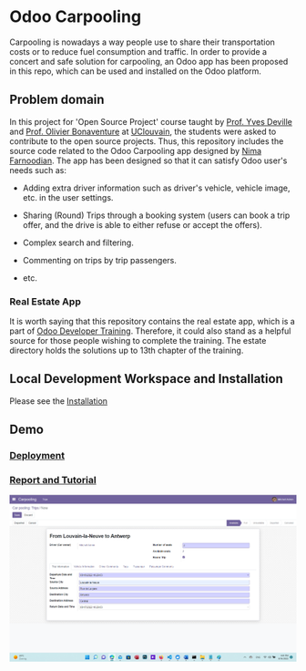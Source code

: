 # Odoo Carpooling

Carpooling is nowadays a way people use to share their transportation costs or to reduce fuel consumption and traffic. In order to provide a concert and safe solution for carpooling, an Odoo app has been proposed in this repo, which can be used and installed on the Odoo platform. 

## Problem domain

In this project for 'Open Source Project' course taught by [Prof. Yves Deville](https://scholar.google.com/citations?user=tbGV6OAAAAAJ&hl=en) and [Prof. Olivier Bonaventure](https://scholar.google.com/citations?user=82Qy2m4AAAAJ&hl=en)
at [UClouvain](https://uclouvain.be), the students were asked to contribute to the open source projects. Thus, this repository includes the source code related to the Odoo Carpooling app designed by [Nima Farnoodian](mailto:nima.farnoodian@student.uclouvain.be). The app has been designed so that it can satisfy Odoo user's needs such as:

- Adding extra driver information such as driver's vehicle, vehicle image, etc. in the user settings.

- Sharing (Round) Trips through a booking system (users can book a trip offer, and the drive is able to either refuse or accept the offers).

- Complex search and filtering.

- Commenting on trips by trip passengers.

- etc. 

### Real Estate App

It is worth saying that this repository contains the real estate app, which is a part of [Odoo Developer Training](https://www.odoo.com/documentation/15.0/developer.html). Therefore, it could also stand as a helpful source for those people wishing to complete the training. The estate directory holds the solutions up to 13th chapter of the training.

## Local Development Workspace and Installation
Please see the [Installation](./files/developer_guid.md)

## Demo
### [Deployment](https://youtu.be/xO2AnVVy-A4)

### [Report and Tutorial](./files/Open_source_project-Report.pdf) 

![App Image](./files/example_image.png)
